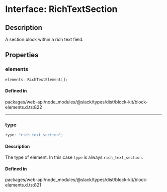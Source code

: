 # Interface: RichTextSection

## Description

A section block within a rich text field.

## Properties

### elements

```ts
elements: RichTextElement[];
```

#### Defined in

packages/web-api/node\_modules/@slack/types/dist/block-kit/block-elements.d.ts:822

***

### type

```ts
type: "rich_text_section";
```

#### Description

The type of element. In this case `type` is always `rich_text_section`.

#### Defined in

packages/web-api/node\_modules/@slack/types/dist/block-kit/block-elements.d.ts:821

